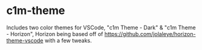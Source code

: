 # c1m-theme
Includes two color themes for VSCode, "c1m Theme - Dark" & "c1m Theme - Horizon", Horizon being based off of https://github.com/jolaleye/horizon-theme-vscode with a few tweaks.

